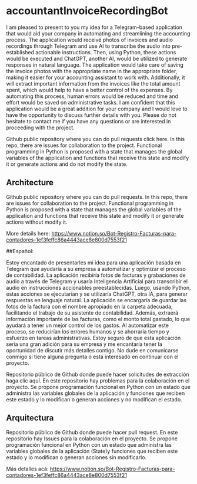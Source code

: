 # accountantInvoiceRecordingBot

I am pleased to present to you my idea for a Telegram-based application that would aid your company in automating and streamlining the accounting process. The application would receive photos of invoices and audio recordings through Telegram and use AI to transcribe the audio into pre-established actionable instructions. Then, using Python, these actions would be executed and ChatGPT, another AI, would be utilized to generate responses in natural language.
The application would take care of saving the invoice photos with the appropriate name in the appropriate folder, making it easier for your accounting assistant to work with. Additionally, it will extract important information from the invoices like the total amount spent, which would help to have a better control of the expenses. By automating this process, human errors would be reduced and time and effort would be saved on administrative tasks.
I am confident that this application would be a great addition for your company and I would love to have the opportunity to discuss further details with you. Please do not hesitate to contact me if you have any questions or are interested in proceeding with the project.

Github public repository where you can do pull requests click here. In this repo, there are issues for collaboration to the project. Functional programming in Python is proposed with a state that manages the global variables of the application and functions that receive this state and modify it or generate actions and do not modify the state.

## Architecture
Github public repository where you can do pull requests. In this repo, there are issues for collaboration to the project. Functional programming in Python is proposed with a state that manages the global variables of the application and functions that receive this state and modify it or generate actions without modify it.

More details here: https://www.notion.so/Bot-Registro-Facturas-para-contadores-1ef3feffc86a4443ace8e800d7553f21

##Español:

Estoy encantado de presentarles mi idea para una aplicación basada en Telegram que ayudaría a su empresa a automatizar y optimizar el proceso de contabilidad. La aplicación recibiría fotos de facturas y grabaciones de audio a través de Telegram y usaría Inteligencia Artificial para transcribir el audio en instrucciones accionables preestablecidas. Luego, usando Python, estas acciones se ejecutarían y se utilizaría ChatGPT, otra IA, para generar respuestas en lenguaje natural.
La aplicación se encargaría de guardar las fotos de la factura con el nombre apropiado en la carpeta adecuada, facilitando el trabajo de su asistente de contabilidad. Además, extraerá información importante de las facturas, como el monto total gastado, lo que ayudará a tener un mejor control de los gastos. Al automatizar este proceso, se reducirían los errores humanos y se ahorraría tiempo y esfuerzo en tareas administrativas.
Estoy seguro de que esta aplicación sería una gran adición para su empresa y me encantaría tener la oportunidad de discutir más detalles contigo. No dude en comunicarse conmigo si tiene alguna pregunta o está interesado en continuar con el proyecto.

Repositorio público de Github donde puede hacer solicitudes de extracción haga clic aquí. En este repositorio hay problemas para la colaboración en el proyecto. Se propone programación funcional en Python con un estado que administra las variables globales de la aplicación y funciones que reciben este estado y lo modifican o generan acciones y no modifican el estado.

## Arquitectura
Repositorio público de Github donde puede hacer pull request. En este repositorio hay Issues para la colaboración en el proyecto. Se propone programación funcional en Python con un estado que administra las variables globales de la aplicación (State)y funciones que reciben este estado y lo modifican o generan acciones sin modificarlo.

Más detalles acá: https://www.notion.so/Bot-Registro-Facturas-para-contadores-1ef3feffc86a4443ace8e800d7553f21
